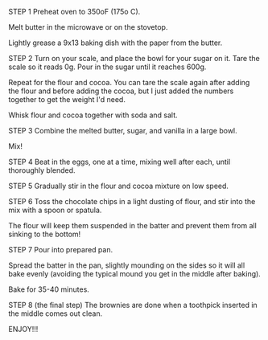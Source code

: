 STEP 1
Preheat oven to 350oF (175o C).

Melt butter in the microwave or on the stovetop.

Lightly grease a 9x13 baking dish with the paper from the butter.

STEP 2
Turn on your scale, and place the bowl for your sugar on it.  Tare the scale so it reads 0g.  Pour in the sugar until it reaches 600g.  

Repeat for the flour and cocoa.  You can tare the scale again after adding the flour and before adding the cocoa, but I just added the numbers together to get the weight I'd need.  

Whisk flour and cocoa together with soda and salt.  

STEP 3
Combine the melted butter, sugar, and vanilla in a large bowl.

Mix!

STEP 4
Beat in the eggs, one at a time, mixing well after each, until thoroughly blended.

STEP 5
Gradually stir in the flour and cocoa mixture on low speed.  

STEP 6
Toss the chocolate chips in a light dusting of flour, and stir into the mix with a spoon or spatula.

The flour will keep them suspended in the batter and prevent them from all sinking to the bottom!

STEP 7
Pour into prepared pan.

Spread the batter in the pan, slightly mounding on the sides so it will all bake evenly (avoiding the typical mound you get in the middle after baking).

Bake for 35-40 minutes.

STEP 8 (the final step)
The brownies are done when a toothpick inserted in the middle comes out clean.

ENJOY!!!
